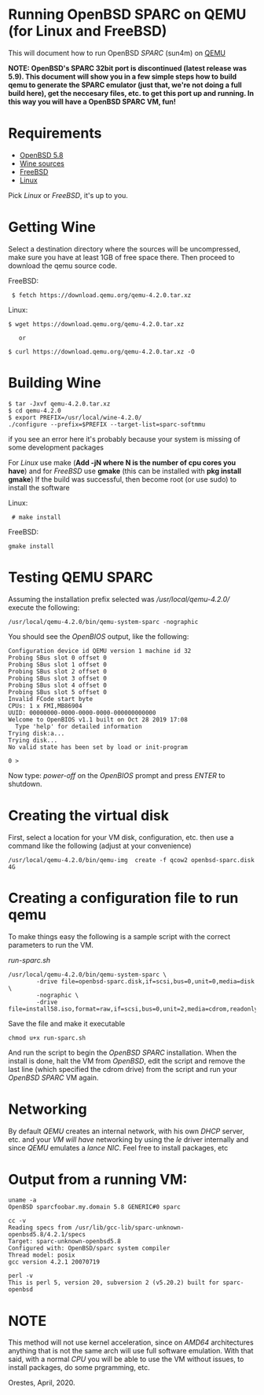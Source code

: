 # Running OpenBSD SPARC on QEMU (for Linux and FreeBSD)

This will document how to run OpenBSD *SPARC* (sun4m) on [QEMU](https://www.qemu.org/ "QEMU")


**NOTE: OpenBSD's SPARC 32bit port is discontinued (latest release was 5.9). This 
document will show you in a few simple steps how to build qemu to generate the 
SPARC emulator (just that, we're not doing a full build here), get the neccesary 
files, etc. to get this port up and running. In this way you will have a OpenBSD 
SPARC VM, fun!**


# Requirements #

* [OpenBSD 5.8](https://mirror.transip.net/openbsd/5.8/sparc/install58.iso "OpenBSD 5.8/SPARC - install cd")
* [Wine sources](https://download.qemu.org/qemu-4.2.0.tar.xz "Wine 4.2.0 source")
* [FreeBSD](https://www.freebsd.org/ "FreeBSD")
* [Linux](https://distrowatch.com/ "Pick your distro as a service (PYDAAS)")

Pick *Linux* or *FreeBSD*, it's up to you.

# Getting Wine #


Select a destination directory where the sources will be uncompressed, make sure you have 
at least 1GB of free space there. Then proceed to download the qemu source code.


FreeBSD: 
```
 $ fetch https://download.qemu.org/qemu-4.2.0.tar.xz
```
Linux:
```
$ wget https://download.qemu.org/qemu-4.2.0.tar.xz 

   or 

$ curl https://download.qemu.org/qemu-4.2.0.tar.xz -O
```

# Building Wine #

```
$ tar -Jxvf qemu-4.2.0.tar.xz
$ cd qemu-4.2.0
$ export PREFIX=/usr/local/wine-4.2.0/
./configure --prefix=$PREFIX --target-list=sparc-softmmu 
```

if you see an error here it's probably because your system is 
missing of some development packages 

For *Linux* use make (**Add -jN where N is the number of cpu cores you have**) and
for *FreeBSD* use **gmake** (this can be installed with **pkg install gmake**)
If the build was successful, then become root (or use sudo) to install the software

Linux:
```
 # make install 
```

FreeBSD:
```
gmake install
```

# Testing QEMU SPARC #

Assuming the installation prefix selected was */usr/local/qemu-4.2.0/* execute the following:

```
/usr/local/qemu-4.2.0/bin/qemu-system-sparc -nographic
```

You should see the *OpenBIOS* output, like the following:
```
Configuration device id QEMU version 1 machine id 32
Probing SBus slot 0 offset 0
Probing SBus slot 1 offset 0
Probing SBus slot 2 offset 0
Probing SBus slot 3 offset 0
Probing SBus slot 4 offset 0
Probing SBus slot 5 offset 0
Invalid FCode start byte
CPUs: 1 x FMI,MB86904
UUID: 00000000-0000-0000-0000-000000000000
Welcome to OpenBIOS v1.1 built on Oct 28 2019 17:08
  Type 'help' for detailed information
Trying disk:a...
Trying disk...
No valid state has been set by load or init-program

0 > 
```

Now type: *power-off*  on the *OpenBIOS* prompt and press  *ENTER* to shutdown.


# Creating the virtual disk  

First, select a location for your VM disk, configuration, etc. then use a command
like the following (adjust at your convenience)
```
/usr/local/qemu-4.2.0/bin/qemu-img  create -f qcow2 openbsd-sparc.disk 4G
```

# Creating a configuration file to run qemu

To make things easy the following is a sample script with the correct
parameters to run the VM.

*run-sparc.sh*
```
/usr/local/qemu-4.2.0/bin/qemu-system-sparc \
        -drive file=openbsd-sparc.disk,if=scsi,bus=0,unit=0,media=disk \
        -nographic \
        -drive file=install58.iso,format=raw,if=scsi,bus=0,unit=2,media=cdrom,readonly=on
```

Save the file and make it executable 
```
chmod u+x run-sparc.sh
```
And run the script to begin the *OpenBSD SPARC* installation.
When the install is done, halt the VM from *OpenBSD*, edit the
script and remove the last line (which specified the cdrom drive)
from the script and run your *OpenBSD* *SPARC* VM again.


# Networking

By default *QEMU* creates an internal network, with his own *DHCP* 
server, etc. and your *VM* *will have* networking by using the *le* 
driver internally and since *QEMU* emulates a *lance* *NIC*. Feel
free to install packages, etc

# Output from a running VM:
```
uname -a 
OpenBSD sparcfoobar.my.domain 5.8 GENERIC#0 sparc

cc -v
Reading specs from /usr/lib/gcc-lib/sparc-unknown-openbsd5.8/4.2.1/specs
Target: sparc-unknown-openbsd5.8
Configured with: OpenBSD/sparc system compiler
Thread model: posix
gcc version 4.2.1 20070719 

perl -v
This is perl 5, version 20, subversion 2 (v5.20.2) built for sparc-openbsd
```

# NOTE
This method will not use kernel acceleration, since on *AMD64* 
architectures anything that is not the same arch will use 
full software emulation. With that said, with a normal *CPU* 
you will be able to use the VM without issues, to install
packages, do some prgramming, etc.


Orestes,
April, 2020.




